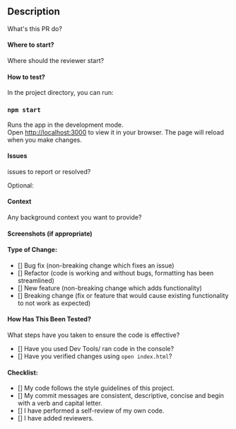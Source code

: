 ## Description 
What's this PR do? 

#### Where to start?
Where should the reviewer start?

#### How to test?
In the project directory, you can run:

### `npm start`
Runs the app in the development mode.\
Open [http://localhost:3000](http://localhost:3000) to view it in your browser.
The page will reload when you make changes.

#### Issues
issues to report or resolved?

Optional: 
#### Context
Any background context you want to provide?

#### Screenshots (if appropriate)

#### Type of Change:
- [] Bug fix (non-breaking change which fixes an issue)
- [] Refactor (code is working and without bugs, formatting has been streamlined)
- [] New feature (non-breaking change which adds functionality)
- [] Breaking change (fix or feature that would cause existing functionality to not work as expected)

#### How Has This Been Tested?
What steps have you taken to ensure the code is effective?
- [] Have you used Dev Tools/ ran code in the console?
- [] Have you verified changes using `open index.html`?

#### Checklist:
- [] My code follows the style guidelines of this project.
- [] My commit messages are consistent, descriptive, concise and begin with a verb and capital letter.
- [] I have performed a self-review of my own code.
- [] I have added reviewers.